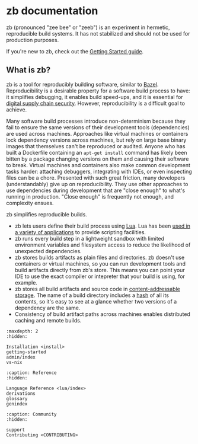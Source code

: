 # zb documentation

zb
(pronounced "zee bee" or "zeeb")
is an experiment in hermetic, reproducible build systems.
It has not stabilized and should not be used for production purposes.

If you're new to zb, check out the [Getting Started guide](getting-started.md).

## What is zb?

zb is a tool for reproducibly building software, similar to [Bazel][].
Reproducibility is a desirable property for a software build process to have:
it simplifies debugging,
it enables build speed-ups,
and it is essential for [digital supply chain security][].
However, reproducibility is a difficult goal to achieve.

Many software build processes introduce non-determinism
because they fail to ensure the same versions of their development tools (dependencies)
are used across machines.
Approaches like virtual machines or containers lock dependency versions across machines,
but rely on large base binary images
that themselves can't be reproduced or audited.
Anyone who has built a Dockerfile containing an `apt-get install` command
has likely been bitten by a package changing versions on them
and causing their software to break.
Virtual machines and containers also make common development tasks harder:
attaching debuggers,
integrating with IDEs,
or even inspecting files can be a chore.
Presented with such great friction,
many developers (understandably) give up on reproducibility.
They use other approaches to use dependencies during development that are "close enough"
to what's running in production.
"Close enough" is frequently not enough, and complexity ensues.

zb simplifies reproducible builds.

- zb lets users define their build process using [Lua][].
  Lua has been [used in a variety of applications][@wikipedia_lua_2024]
  to provide scripting facilities.
- zb runs every build step in a lightweight sandbox
  with limited environment variables and filesystem access
  to reduce the likelihood of unexpected dependencies.
- zb stores builds artifacts as plain files and directories.
  zb doesn't use containers or virtual machines,
  so you can run development tools and build artifacts
  directly from zb's store.
  This means you can point your IDE to use the exact compiler or intepreter
  that your build is using, for example.
- zb stores all build artifacts and source code in [content-addressable storage][].
  The name of a build directory includes a [hash][] of all its contents,
  so it's easy to see at a glance whether two versions of a dependency are the same.
- Consistency of build artifact paths across machines
  enables distributed caching and remote builds.

[@wikipedia_lua_2024]: https://en.wikipedia.org/wiki/Lua_(programming_language)#Applications
[Bazel]: https://bazel.build/
[content-addressable storage]: https://en.wikipedia.org/wiki/Content-addressable_storage
[digital supply chain security]: https://en.wikipedia.org/wiki/Digital_supply_chain_security
[hash]: https://en.wikipedia.org/wiki/Cryptographic_hash_function
[Lua]: https://www.lua.org/

```{toctree}
:maxdepth: 2
:hidden:

Installation <install>
getting-started
admin/index
vs-nix
```

```{toctree}
:caption: Reference
:hidden:

Language Reference <lua/index>
derivations
glossary
genindex
```

```{toctree}
:caption: Community
:hidden:

support
Contributing <CONTRIBUTING>
```
